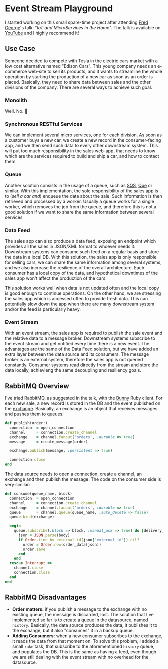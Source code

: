 # Event Stream Playground

I started working on this small spare-time project after attending [Fred George](https://twitter.com/fgeorge52?lang=en)'s talk: "_IoT and MicroServices in the Home_". The talk is available on [YouTube](https://youtu.be/J1eTutzcGFQ) and I highly recommend it!

## Use Case

Someone decided to compete with Tesla in the electric cars market with a low cost alternative named "Edison Cars". This young company needs an e-commerce web-site to sell its products, and it wants to streamline the whole operation by starting the production of a new car as soon as an order is placed. Basically, they need to share data between sales and the other divisions of the company. There are several ways to achieve such goal.

### Monolith

Well. No. 😬

### Synchronous RESTful Services

We can implement several micro services, one for each division. As soon as a customer buys a new car, we create a new record in the consumer-facing app, and we then send such data to every other downstream system. This will put too much responsibility in the sales web-app, that needs to know which are the services required to build and ship a car, and how to contact them.

### Queue

Another solution consists in the usage of a queue, such as [SQS](https://aws.amazon.com/sqs/), [Que](https://github.com/chanks/que) or similar. With this implementation, the sole responsibility of the sales app is to (_sell a car and_) enqueue the data about the sale. Such information is then retrieved and processed by a worker. Usually a queue works for a single worker, which removes the job from the queue, and therefore this is not a good solution if we want to share the same information between several services

### Data Feed

The sales app can also produce a data feed, exposing an endpoint which provides all the sales in JSON/XML format to whoever needs it. Downstream systems can consume such feed on a regular basis and store the data in a local DB. With this solution, the sales app is only responsible for selling cars, we can share the same information among several systems, and we also increase the resilience of the overall architecture. Each consumer has a local copy of the data, and hypothetical downtimes of the sales app won't affect the production of the cars.

This solution works well when data is not updated often and the local copy is good enough to continue operations. On the other hand, we are stressing the sales app which is accessed often to provide fresh data. This can potentially slow down the app when there are many downstream system and/or the feed is particularly heavy.

### Event Stream

With an event stream, the sales app is required to pubilsh the sale event and the relative data to a message broker. Downstream systems subscribe to the event stream and get notified every time there is a new event. The advantages are the same of the Data Feed solution, but we have added an extra layer between the data source and its consumers. The message broker is an external system, therefore the sales app is not queried constantly. Consumer systems read directly from the stream and store the data locally, achievieng the same decoupling and resiliency goals.

## RabbitMQ Overview

I've tried RabbitMQ, as suggested in the talk, with the [Bunny](http://rubybunny.info/) Ruby client. For each new sale, a new record is stored in the DB and the event published on the [exchange](https://www.rabbitmq.com/tutorials/tutorial-three-ruby.html). Basically, an exchange is an object that receives messages and pushes them to queues:

```ruby
def publish(order:)
  connection  = open_connection
  channel     = connection.create_channel
  exchange    = channel.fanout('orders', :durable => true)
  message     = create_message(order)

  exchange.publish(message, :persistent => true)

  connection.close
end
```
The data source needs to open a connection, create a channel, an exchange and then publish the message. The code on the consumer side is very similar:

```ruby
def consume(queue_name, block)
  connection  = open_connection
  channel     = connection.create_channel
  exchange    = channel.fanout('orders', :durable => true)
  queue       = channel.queue(queue_name, :auto_delete => false)
  queue.bind(exchange)

  begin
    queue.subscribe(:block => block, :manual_ack => true) do |delivery_info, properties, body|
      json = JSON.parse(body)
      if Order.find_by_external_id(json['external_id']).nil?
        order = Order.new(order_data(json))
        order.save
      end
    end
  rescue Interrupt => _
    channel.close
    connection.close
  end
end
```

## RabbitMQ Disadvantages

* __Order matters:__ if you publish a message to the exchange with no existing queue, the message is discarded, lost. The solution that I've implemented so far is to create a queue in the datasource, named `history`. Basically, the data source produces the data, it publishes it to the exchange, but it also "consumes" it in a backup queue.
* __Adding Consumers:__ when a new consumer subscribes to the exchange, it reads the data from that moment on. To solve this problem, I added a small `rake` task, that subscribe to the aforementioned `history` queue, and populates the DB. This is the same as having a feed, even though we are still dealing with the event stream with no overhead for the datasource.
